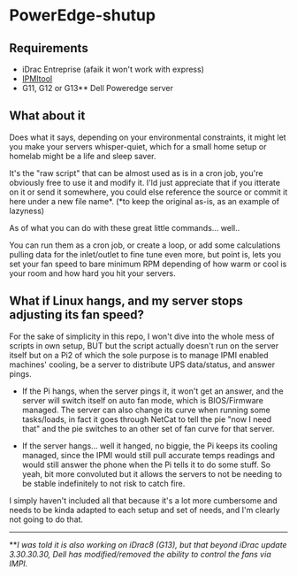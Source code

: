 # PowerEdge-shutup

## Requirements
- iDrac Entreprise (afaik it won't work with express)
- [IPMItool](https://github.com/ipmitool/ipmitool)
- G11, G12 or G13** Dell Poweredge server

## What about it
Does what it says, depending on your environmental constraints, it might let you make your servers whisper-quiet, which for a small home setup or homelab might be a life and sleep saver. 

It's the "raw script" that can be almost used as is in a cron job, you're obviously free to use it and modify it.
I'ld just appreciate that if you itterate on it or send it somewhere, you could else reference the source or commit it here under a new file name*.
(*to keep the original as-is, as an example of lazyness)

As of what you can do with these great little commands... well..

You can run them as a cron job, or create a loop, or add some calculations pulling data for the inlet/outlet to fine tune even more, but point is, lets you set your fan speed to bare minimum RPM depending of how warm or cool is your room and how hard you hit your servers.



## What if Linux hangs, and my server stops adjusting its fan speed?

For the sake of simplicity in this repo, I won't dive into the whole mess of scripts in own setup, BUT
but the script actually doesn't run on the server itself but on a Pi2 of which the sole purpose is to manage IPMI enabled machines' cooling, be a server to distribute UPS data/status, and answer pings.

- If the Pi hangs, when the server pings it, it won't get an answer, and the server will switch itself on auto fan mode, which is BIOS/Firmware managed.
The server can also change its curve when running some tasks/loads, in fact it goes through NetCat to tell the pie "now I need that" and the pie switches to an other set of fan curve for that server.

- If the server hangs... well it hanged, no biggie, the Pi keeps its cooling managed, since the IPMI would still pull accurate temps readings and would still answer the phone when the Pi tells it to do some stuff.
So yeah, bit more convoluted but it allows the servers to not be needing to be stable indefinitely to not risk to catch fire.

I simply haven't included all that because it's a lot more cumbersome and needs to be kinda adapted to each setup and set of needs, and I'm clearly not going to do that.


----------------

**_I was told it is also working on iDrac8 (G13), but that beyond iDrac update 3.30.30.30, Dell has modified/removed the ability to control the fans via IMPI._
